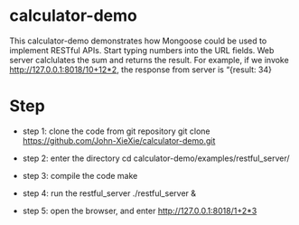 # calculator-demo

This calculator-demo demonstrates how Mongoose could be used to implement
RESTful APIs. Start typing numbers into the URL fields.
Web server calclulates the sum and returns the result.
For example, if we invoke http://127.0.0.1:8018/10+12*2, the response from server is “{result: 34}

# Step

* step 1: clone the code from git repository
    git clone https://github.com/John-XieXie/calculator-demo.git

* step 2: enter the directory
    cd calculator-demo/examples/restful_server/

* step 3: compile the code
    make

* step 4: run the restful_server
    ./restful_server &

* step 5: open the browser, and enter 
    http://127.0.0.1:8018/1+2*3
